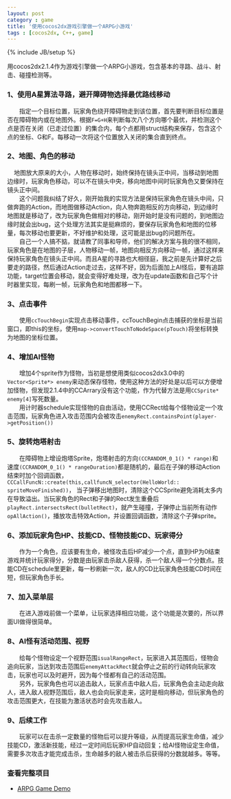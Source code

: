```yaml
---
layout: post
category : game
title: '使用cocos2dx游戏引擎做一个ARPG小游戏'
tags : [cocos2dx, C++, game]
---
```

{% include JB/setup %}

用cocos2dx2.1.4作为游戏引擎做一个ARPG小游戏，包含基本的寻路、战斗、射击、碰撞检测等。

### 1、使用A星算法寻路，避开障碍物选择最优路线移动
　　指定一个目标位置，玩家角色绕开障碍物走到该位置，首先要判断目标位置是否在障碍物内或在地图外。根据`F=G+H`来判断每次八个方向哪个最优，并检测这个点是否在关闭（已走过位置）的集合内，每个点都用struct结构来保存，包含这个点的坐标、G和F。每移动一次将这个位置放入关闭的集合直到终点。

<!--more-->

### 2、地图、角色的移动
&#160;&#160;&#160;&#160;地图放大原来的大小，人物在移动时，始终保持在镜头正中间，当移动到地图边缘时，玩家角色移动，可以不在镜头中央，移向地图中间时玩家角色又要保持在镜头正中间。  
&emsp;&emsp;这个问题我纠结了好久，刚开始我的实现方法是保持玩家角色在镜头中间，只做奔跑的Action，而地图做移动Action，向人物奔跑相反的方向移动，到边缘时地图就是移动了，改为玩家角色做相对的移动，刚开始时是没有问题的，到地图边缘时就会出bug，这个处理方法其实是挺麻烦的，要保存玩家角色和地图的位移量，每次移动也要更新，不好维护和处理，这可能是出bug的问题所在。  
&ensp;&ensp;&ensp;&ensp;自己一个人搞不掂，就请教了同事和导师，他们的解决方案与我的很不相同，玩家角色是在地图的子层，人物移动一帧，地图向相反方向移动一帧，通过这样来保持玩家角色在镜头正中间。而且A星的寻路也大相径庭，我之前是先计算好之后要走的路径，然后通过Action走过去，这样不好，因为后面加上AI怪后，要有追踪功能，target位置会移动，就会变得好难处理，改为在update函数和自己写个计时器里实现，每刷一帧，玩家角色和地图都移一下。

### 3、点击事件
&emsp;&emsp;使用`ccTouchBegin`实现点击移动事件，ccTouchBegin点击捕获的坐标是当前窗口，即this的坐标，使用`map->convertTouchToNodeSpace(pTouch)`将坐标转换为地图的坐标位置。

### 4、增加AI怪物
&emsp;&emsp;增加4个sprite作为怪物，当初是想使用类似cocos2dx3.0中的`Vector<Sprite*> enemy`来动态保存怪物，使用这种方法的好处是以后可以方便增加怪物，但发现2.1.4中的CCArrary没有这个功能，作为代替方法是用`CCSprite* enemy[4]`写死数量。  
&emsp;&emsp;用计时器schedule实现怪物的自由活动，使用CCRect给每个怪物设定一个攻击范围，玩家角色进入攻击范围内会被攻击`enemyRect.containsPoint(player->getPosition())`

### 5、旋转炮塔射击
&emsp;&emsp;在障碍物上增设炮塔Sprite，炮塔射击的方向`(CCRANDOM_0_1() * range)`和速度`(CCRANDOM_0_1() * rangeDuration)`都是随机的，最后在子弹的移动Action结束时加个回调函数，`CCCallFuncN::create(this,callfuncN_selector(HelloWorld:: spriteMoveFinished))`， 当子弹移出地图时，清除这个CCSprite避免消耗太多内在导致溢出。当玩家角色的Rect和子弹的Rect发生重叠后`playRect.intersectsRect(bulletRect)`，就产生碰撞，子弹停止当前所有动作`opAllAction()`，播放攻击特效Action，并设置回调函数，清除这个子弹sprite。

### 6、添加玩家角色HP、技能CD、怪物技能CD、玩家得分
&emsp;&emsp;作为一个角色，应该要有生命，被怪攻击后HP减少一个点，直到HP为0结束游戏并统计玩家得分，分数是由玩家击杀敌人获得，杀一个敌人得一个分数点。技能CD在schedule里更新，每一秒刷新一次，敌人的CD比玩家角色技能CD时间在短，但玩家角色手长。

### 7、加入菜单层
&emsp;&emsp;在进入游戏前做一个菜单，让玩家选择相应功能，这个功能是次要的，所以界面UI做得很简单。

### 8、AI怪有活动范围、视野
&emsp;&emsp;给每个怪物设定一个视野范围`isualRangeRect`，玩家进入其范围后，怪物会追向玩家，当达到攻击范围后`enemyAttackRect`就会停止之前的行动转向玩家攻击，玩家也可以及时避开，因为每个怪都有自己的活动范围。  
&emsp;&emsp;另外，玩家角色也可以追击敌人，玩家点击中敌人后，玩家角色会主动走向敌人，进入敌人视野范围后，敌人也会向玩家走来，这时是相向移动，但玩家角色的攻击范围更大，在技能为激活状态时会先攻击敌人。

### 9、后续工作
&emsp;&emsp;玩家可以在击杀一定数量的怪物后可以提升等级，从而提高玩家生命值，减少技能CD，激活新技能，经过一定时间后玩家HP自动回复；给AI怪物设定生命值，需要多次攻击才能完成击杀，生命越多的敌人被击杀后获得的分数就越多。等等。

### 查看完整项目

- [ARPG Game Demo](https://github.com/edwinho/ARPGDemo)

